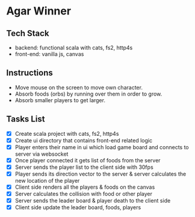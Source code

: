 # Agar Winner

## Tech Stack 
- backend: functional scala with cats, fs2, http4s
- front-end: vanilla js, canvas

## Instructions
  - Move mouse on the screen to move own character.
  - Absorb foods (orbs) by running over them in order to grow.
  - Absorb smaller players to get larger.

## Tasks List
 - [x] Create scala project with cats, fs2, http4s
 - [x] Create ui directory that contains front-end related logic 
 - [x] Player enters their name in ui which load game board and connects to server via websocket
 - [x] Once player connected it gets list of foods from the server
 - [x] Server sends the player list to the client side with 30fps
 - [x] Player sends its direction vector to the server & server calculates the new location of the player
 - [x] Client side renders all the players & foods on the canvas
 - [x] Server calculates the collision with food or other player 
 - [x] Server sends the leader board & player death to the client side
 - [x] Client side update the leader board, foods, players
